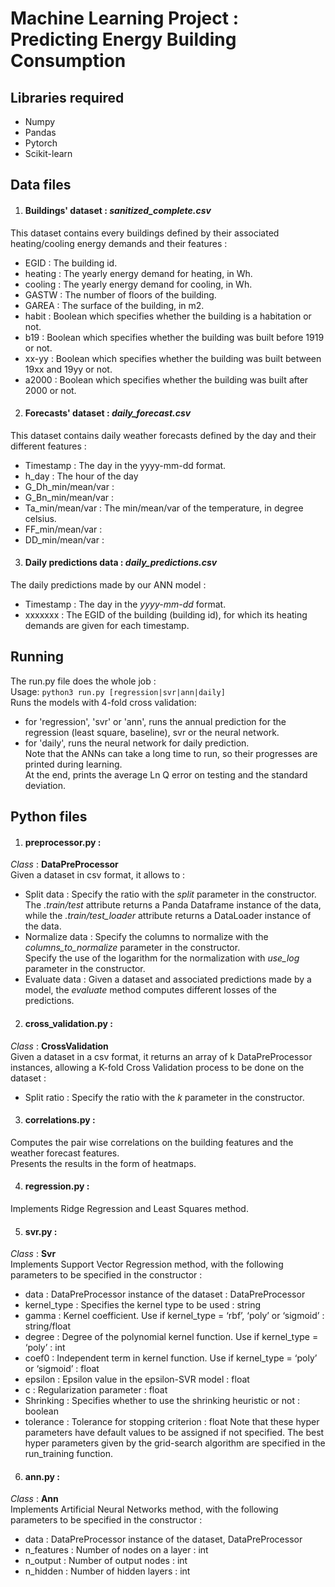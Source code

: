 <p align="center"> <h1> Machine Learning Project : Predicting Energy Building Consumption </h1> </p>


## Libraries required
* Numpy
* Pandas
* Pytorch
* Scikit-learn


## Data files

1. #### Buildings' dataset : *sanitized_complete.csv*
This dataset contains every buildings defined by their associated heating/cooling energy demands and their features :
* EGID : The building id.
* heating : The yearly energy demand for heating, in Wh.
* cooling : The yearly energy demand for cooling, in Wh.
* GASTW : The number of floors of the building.
* GAREA : The surface of the building, in m2.
* habit : Boolean which specifies whether the building is a habitation or not.
* b19 : Boolean which specifies whether the building was built before 1919 or not.
* xx-yy : Boolean which specifies whether the building was built between 19xx and 19yy or not.
* a2000 : Boolean which specifies whether the building was built after 2000 or not.

2. #### Forecasts' dataset : *daily_forecast.csv*
This dataset contains daily weather forecasts defined by the day and their different features :
* Timestamp : The day in the yyyy-mm-dd format.
* h_day : The hour of the day
* G_Dh_min/mean/var :
* G_Bn_min/mean/var :
* Ta_min/mean/var : The min/mean/var of the temperature, in degree celsius.
* FF_min/mean/var :
* DD_min/mean/var :

3. #### Daily predictions data : *daily_predictions.csv*
The daily predictions made by our ANN model :
* Timestamp : The day in the *yyyy-mm-dd* format.
* xxxxxxx : The EGID of the building (building id), for which its heating demands are given for each timestamp.


## Running

The run.py file does the whole job :<br/>
Usage: `python3 run.py [regression|svr|ann|daily]`<br/>
Runs the models with 4-fold cross validation:<br/>
* for 'regression', 'svr' or 'ann', runs the annual prediction for the regression (least square, baseline), svr or the neural network.
* for 'daily', runs the neural network for daily prediction.<br/>
Note that the ANNs can take a long time to run, so their progresses are printed during learning.<br/>
At the end, prints the average Ln Q error on testing and the standard deviation.


## Python files

1. #### preprocessor.py :
*Class* : **DataPreProcessor**<br/>
Given a dataset in csv format, it allows to :
* Split data :
Specify the ratio with the *split* parameter in the constructor.<br/>
The *.train/test* attribute returns a Panda Dataframe instance of the data,
while the *.train/test_loader* attribute returns a DataLoader instance of the data.
* Normalize data :
Specify the columns to normalize with the *columns_to_normalize* parameter in the constructor.<br/>
Specify the use of the logarithm for the normalization with *use_log* parameter in the constructor.
* Evaluate data :
Given a dataset and associated predictions made by a model, the *evaluate* method computes different losses of the predictions.

2. #### cross_validation.py :
*Class* : **CrossValidation**<br/>
Given a dataset in a csv format, it returns an array of k DataPreProcessor instances,
allowing a K-fold Cross Validation process to be done on the dataset :
* Split ratio :
Specify the ratio with the *k* parameter in the constructor.

3. #### correlations.py :
Computes the pair wise correlations on the building features and the weather forecast features.<br/>
Presents the results in the form of heatmaps.

4. #### regression.py :
Implements Ridge Regression and Least Squares method.

5. #### svr.py :
*Class* : **Svr**<br/>
Implements Support Vector Regression method, with the following parameters to be specified in the constructor :
* data : DataPreProcessor instance of the dataset : DataPreProcessor
* kernel_type : Specifies the kernel type to be used : string
* gamma : Kernel coefficient. Use if kernel_type = ‘rbf’, ‘poly’ or ‘sigmoid’ : string/float
* degree : Degree of the polynomial kernel function. Use if kernel_type = ‘poly’ : int
* coef0 : Independent term in kernel function. Use if kernel_type = ‘poly’ or ‘sigmoid’ : float
* epsilon : Epsilon value in the epsilon-SVR model : float
* c : Regularization parameter : float
* Shrinking : Specifies whether to use the shrinking heuristic or not : boolean
* tolerance : Tolerance for stopping criterion : float
Note that these hyper parameters have default values to be assigned if not specified.
The best hyper parameters given by the grid-search algorithm are specified in the run_training function.

6. #### ann.py :
*Class* : **Ann**<br/>
Implements Artificial Neural Networks method, with the following parameters to be specified in the constructor :
* data :  DataPreProcessor instance of the dataset, DataPreProcessor
* n_features : Number of nodes on a layer : int
* n_output : Number of output nodes : int
* n_hidden : Number of hidden layers : int